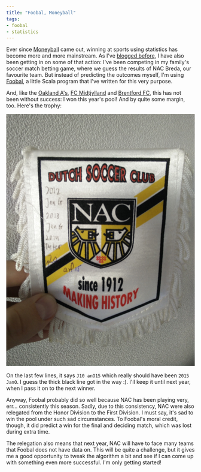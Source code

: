 ```yaml
---
title: "Foobal, Moneyball"
tags:
- foobal
- statistics
---
```

Ever since [Moneyball](http://www.imdb.com/title/tt1210166/) came out, winning at sports using statistics has become more and more mainstream. As I've [blogged before](/tags/#foobal), I have also been getting in on some of that action: I've been competing in my family's soccer match betting game, where we guess the results of NAC Breda, our favourite team. But instead of predicting the outcomes myself, I'm using [Foobal](https://github.com/jqno/foobal), a little Scala program that I've written for this very purpose.

And, like the [Oakland A's](http://www.amazon.com/Moneyball-The-Winning-Unfair-Game/dp/0393324818), [FC Midtjylland](https://decorrespondent.nl/2607/How-data-not-humans-run-this-Danish-football-club/230219386155-d2948861) and [Brentford FC](http://www.theguardian.com/football/2015/jun/04/brentford-head-coach-marinus-dijkhuizen), this has not been without success: I won this year's pool! And by quite some margin, too. Here's the trophy:

![Trophy](/images/2015-06-11-foobal-moneyball/Trophy.jpg)

On the last few lines, it says `J10 anO15` which really should have been `2015 JanO`. I guess the thick black line got in the way :). I'll keep it until next year, when I pass it on to the next winner.

Anyway, Foobal probably did so well because NAC has been playing very, err... consistently this season. Sadly, due to this consistency, NAC were also relegated from the Honor Division to the First Division. I must say, it's sad to win the pool under such sad circumstances. To Foobal's moral credit, though, it did predict a win for the final and deciding match, which was lost during extra time.

The relegation also means that next year, NAC will have to face many teams that Foobal does not have data on. This will be quite a challenge, but it gives me a good opportunity to tweak the algorithm a bit and see if I can come up with something even more successful. I'm only getting started!

